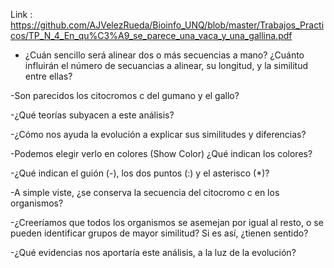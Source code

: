 Link :
https://github.com/AJVelezRueda/Bioinfo_UNQ/blob/master/Trabajos_Practicos/TP_N_4_En_qu%C3%A9_se_parece_una_vaca_y_una_gallina.pdf

- ¿Cuán sencillo será alinear dos o más secuencias a mano? ¿Cuánto influirán el número de secuancias a alinear, su longitud, y la similitud entre ellas?

-Son parecidos los citocromos c del gumano y el gallo?

-¿Qué teorías subyacen a este análisis?

-¿Cómo nos ayuda la evolución a explicar sus similitudes y diferencias?

-Podemos elegir verlo en colores (Show Color) ¿Qué indican los colores?

-¿Qué indican el guión (-), los dos  puntos (:) y el asterisco (*)?

-A simple viste, ¿se conserva la secuencia del citocromo c en los organismos?

-¿Creeríamos que todos los organismos se asemejan por igual al resto, o se pueden identificar grupos de mayor similitud? Si es así, ¿tienen sentido?

-¿Qué evidencias nos aportaría este análisis, a la luz de la evolución?